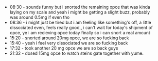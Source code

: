 * 08:30 - sounds funny but i snorted the remaining opce that was kinda laying on my scale and yeah i might be getting a slight buzz, probably was around 0.5mg if even tho
* 08:36 - i might just be tired but i am feeling like something's off, a little dissociated even, feels really good,, i can't wait for today's shipment of opce, ye i am recieving opce today finally so i can snort a real amount
* 15:20 - snorted  around 20mg opce, we are so fucking back
* 15:40 - yeah i feel very dissociated we are so fucking back
* 17:32 - took another 20 mg opce we are so back guys
* 21:32 - dosed 15mg opce to watch steins gate together with yume.